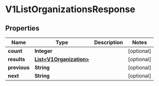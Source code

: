 
# V1ListOrganizationsResponse

## Properties
Name | Type | Description | Notes
------------ | ------------- | ------------- | -------------
**count** | **Integer** |  |  [optional]
**results** | [**List&lt;V1Organization&gt;**](V1Organization.md) |  |  [optional]
**previous** | **String** |  |  [optional]
**next** | **String** |  |  [optional]



